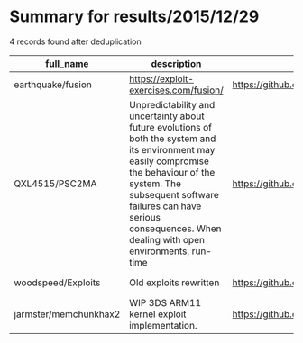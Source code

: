 
# Summary for results/2015/12/29
    
4 records found after deduplication

| full_name | description | html_url | matched_list | matched_count | pushed_at | size | stargazers_count | language | forks_count | vul_ids |
|-----------------------|------------------------------------------------------------------------------------------------------------------------------------------------------------------------------------------------------------------------------------------------------------------|------------------------------------------|----------------|-----------------|---------------------------|--------|--------------------|------------|---------------|-----------|
| earthquake/fusion | https://exploit-exercises.com/fusion/ | https://github.com/earthquake/fusion | ['exploit'] | 1 | 2015-12-29 14:59:21+00:00 | 38 | 18 | Python | 9 | [] |
| QXL4515/PSC2MA | Unpredictability and uncertainty about future evolutions of both the system and its environment may easily compromise the behaviour of the system. The subsequent software failures can have serious consequences. When dealing with open environments, run-time | https://github.com/QXL4515/PSC2MA | ['exploit'] | 1 | 2015-12-29 11:55:36+00:00 | 614 | 3 | Java | 2 | [] |
| woodspeed/Exploits | Old exploits rewritten | https://github.com/woodspeed/Exploits | ['exploit'] | 1 | 2015-12-29 22:15:35+00:00 | 4 | 2 | Python | 1 | [] |
| jarmster/memchunkhax2 | WIP 3DS ARM11 kernel exploit implementation. | https://github.com/jarmster/memchunkhax2 | ['exploit'] | 1 | 2015-12-29 20:50:58+00:00 | 10 | 0 | Makefile | 0 | [] |
